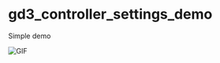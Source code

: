 # gd3_controller_settings_demo
Simple demo

![GIF](https://media.giphy.com/media/2fy3lVxctgv9qRGHN3/giphy.gif)
